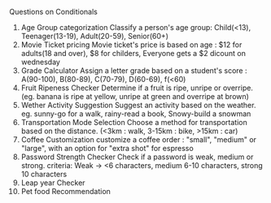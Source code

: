 

Questions on Conditionals
1. Age Group categorization
Classify a person's age group: Child(<13), Teenager(13-19), Adult(20-59), Senior(60+)
2. Movie Ticket pricing
Movie ticket's price is based on age : $12 for adults(18 and over), $8 for childers, Everyone gets a $2 dicount on wednesday
3. Grade Calculator
Assign a letter grade based on a student's score : A(90-100), B(80-89), C(70-79), D(60-69), f(<60)
4. Fruit Ripeness Checker
Determine if a fruit is ripe, unripe or overripe. (eg. banana is ripe at yellow, unripe at green and overripe at brown)
5.  Wether Activity Suggestion
Suggest an activity based on the weather. eg. sunny-go for a walk, rainy-read a book, Snowy-build a snowman
6. Transportation Mode Selection
Choose a method for transportation based on the distance. (<3km : walk, 3-15km : bike, >15km : car)
7. Coffee Customization
customize a coffee order : "small", "medium" or "large", with an option for "extra shot" for espresso 
8. Password Strength Checker
Check if a password is weak, medium or strong. criteria: Weak -> <6 characters, medium 6-10 characters, strong 10 characters 
9. Leap year Checker
10. Pet food Recommendation